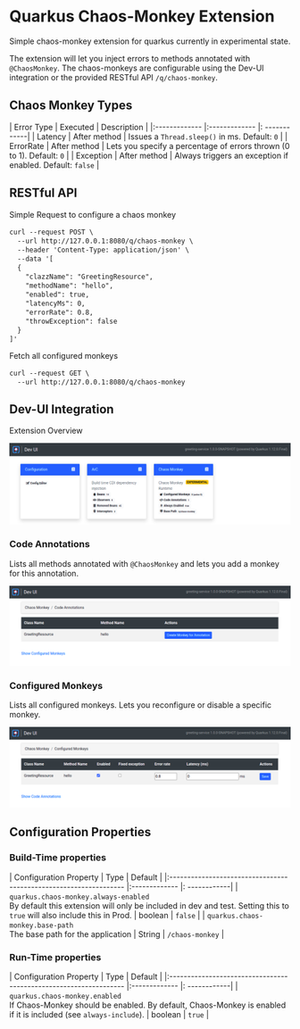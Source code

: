 # Quarkus Chaos-Monkey Extension

Simple chaos-monkey extension for quarkus currently in experimental state.

The extension will let you inject errors to methods annotated with `@ChaosMonkey`. The chaos-monkeys are configurable
using the Dev-UI integration or the provided RESTful API `/q/chaos-monkey`. 

## Chaos Monkey Types

| Error Type    | Executed      | Description  |
|:------------- |:------------- |: ------------|
| Latency       | After method  | Issues a `Thread.sleep()` in ms. Default: `0` |
| ErrorRate     | After method  | Lets you specify a percentage of errors thrown (0 to 1). Default: `0` |
| Exception     | After method  | Always triggers an exception if enabled. Default: `false` |

## RESTful API

Simple Request to configure a chaos monkey

```
curl --request POST \
  --url http://127.0.0.1:8080/q/chaos-monkey \
  --header 'Content-Type: application/json' \
  --data '[
  {
    "clazzName": "GreetingResource",
    "methodName": "hello",
    "enabled": true,
    "latencyMs": 0,
    "errorRate": 0.8,
    "throwException": false
  }
]'
```

Fetch all configured monkeys
```
curl --request GET \ 
  --url http://127.0.0.1:8080/q/chaos-monkey
```


## Dev-UI Integration
Extension Overview

![Overview](./dev-ui-overview.png)

### Code Annotations
Lists all methods annotated with `@ChaosMonkey` and lets you add a monkey for this annotation.

![Overview](./dev-ui-annotations.png)

### Configured Monkeys
Lists all configured monkeys. Lets you reconfigure or disable a specific monkey.

![Overview](./dev-ui-monkeys.png)


## Configuration Properties

### Build-Time properties

| Configuration Property                                            | Type          | Default      |
|:----------------------------------------------------------------- |:------------- |: ------------|
| `quarkus.chaos-monkey.always-enabled`<br > By default this extension will only be included in dev and test. Setting this to `true` will also include this in Prod. | boolean       | `false`      |
| `quarkus.chaos-monkey.base-path`<br > The base path for the application    | String  | `/chaos-monkey` |


### Run-Time properties

| Configuration Property                                            | Type          | Default      |
|:----------------------------------------------------------------- |:------------- |: ------------|
| `quarkus.chaos-monkey.enabled`<br > If Chaos-Monkey should be enabled. By default, Chaos-Monkey is enabled if it is included (see `always-include`).   | boolean       | `true`      |

